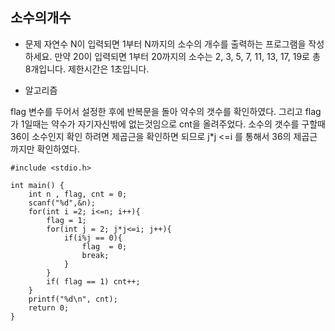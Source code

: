 ## 소수의개수

* 문제 
자연수 N이 입력되면 1부터 N까지의 소수의 개수를 출력하는 프로그램을 작성하세요. 만약 20이 입력되면 1부터 20까지의 소수는 2, 3, 5, 7, 11, 13, 17, 19로 총 8개입니다. 제한시간은 1초입니다.

* 알고리즘

flag 변수를 두어서 설정한 후에 반복문을 돌아 약수의 갯수를 확인하였다. 
그리고 flag가 1일때는 약수가 자기자신밖에 없는것임으로 cnt을 올려주었다. 
소수의 갯수를 구할때 36이 소수인지 확인 하려면 제곱근을 확인하면 되므로 j*j <=i 를 통해서 
36의 제곱근까지만 확인하였다.

```
#include <stdio.h>

int main() {
    int n , flag, cnt = 0;
    scanf("%d",&n);
    for(int i =2; i<=n; i++){
        flag = 1;
        for(int j = 2; j*j<=i; j++){
            if(i%j == 0){
                flag  = 0; 
                break;
            }
        }
        if( flag == 1) cnt++;
    }
    printf("%d\n", cnt);
    return 0;
}
```